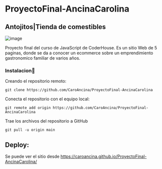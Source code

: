 # ProyectoFinal-AncinaCarolina
## **Antojitos|Tienda de comestibles**

![image](https://github.com/CaroAncina/ProyectoFinal-AncinaCarolina/assets/136521675/b2f5a8aa-5f19-4b99-8c11-705096998246)


Proyecto final del curso de JavaScript de CoderHouse. Es un sitio Web de 5 paginas, donde se da a conocer un ecommerce sobre un emprendimiento gastronomico familiar de varios años. 

### **Instalacion**:wrench:


Creando el repositorio remoto:
```
git clone https://github.com/CaroAncina/ProyectoFinal-AncinaCarolina
```
Conecta el repositorio con el equipo local:
```
git remote add origin https://github.com/CaroAncina/ProyectoFinal-AncinaCarolina
```
Trae los archivos del repositorio a GitHub
```
git pull -u origin main
```

## **Deploy:**
Se puede ver el sitio desde  https://caroancina.github.io/ProyectoFinal-AncinaCarolina/
